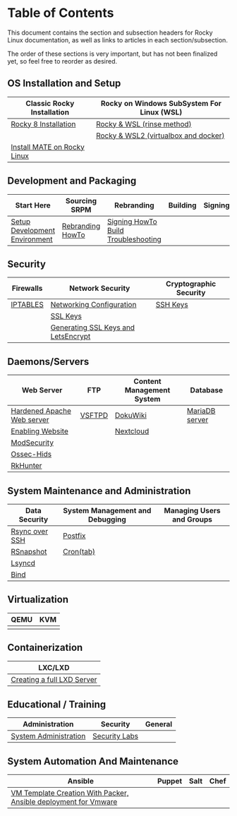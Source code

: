 # Table of Contents

This document contains the section and subsection headers for Rocky Linux documentation, as well as links to articles in each section/subsection.

The order of these sections is very important, but has not been finalized yet, so feel free to reorder as desired.

## OS Installation and Setup
| Classic Rocky Installation | Rocky on Windows SubSystem For Linux (WSL) |
| --- |  --- |
| [Rocky 8 Installation](1_Guides/rocky-8-installation.md) | [Rocky & WSL (rinse method)](1_Guides/rocky_to_wsl_howto.md) |
| | [Rocky & WSL2 (virtualbox and docker)](1_Guides/import_rocky_to_wsl_howto.md) |
| [Install MATE on Rocky Linux](1_Guides/mate_installation.md) |  |

## Development and Packaging

Start Here | Sourcing SRPM | Rebranding | Building | Signing | Deployment
--- | --- | --- | --- | --- | ---
[Setup Development Environment](1_Guides/development/package_dev_start.md) | [Rebranding HowTo](1_Guides/development/package_debranding.md) | [Signing HowTo](1_Guides/development/package_signing.md) [Build Troubleshooting](1_Guides/development/package_build_troubleshooting.md)


## Security

| Firewalls | Network Security | Cryptographic Security |
| --- | --- | --- |
|[IPTABLES](1_Guides/enabling_iptables_firewall.md) | [Networking Configuration](1_Guides/basic_network_configuration.md) | [SSH Keys](1_Guides/ssh_public_private_keys.md) |
| | [SSL Keys](1_Guides/ssl_keys_https.md) |
| | [Generating SSL Keys and LetsEncrypt](1_Guides/generating_ssl_keys_lets_encrypt.md) |


## Daemons/Servers

| Web Server | FTP | Content Management System | Database |
| --- | --- | --- | --- |
|[Hardened Apache Web server](1_Guides/apache_hardened_webserver/index.md) | [VSFTPD](1_Guides/secure_ftp_server_vsftpd.md) | [DokuWiki](1_Guides/dokuwiki_server.md) | [MariaDB server](1_Guides/database_mariadb-server.md) |
|[Enabling Website](1_Guides/apache-sites-enabled.md) | | [Nextcloud](1_Guides/cloud_server_using_nextcloud.md) |  |
|[ModSecurity](1_Guides/apache_hardened_webserver/modsecurity.md) | | |
|[Ossec-Hids](1_Guides/apache_hardened_webserver/ossec-hids.md) | | |
|[RkHunter](1_Guides/apache_hardened_webserver/rkhunter.md) | |  |

## System Maintenance and Administration

| Data Security | System Management and Debugging | Managing Users and Groups |
| --- | --- | ---
| [Rsync over SSH](1_Guides/rsync_ssh.md) | [Postfix](1_Guides/postfix_reporting.md) |  |
| [RSnapshot](1_Guides/rsnapshot_backup.md) | [Cron(tab)](1_Guides/cron_jobs_howto.md) |  |
| [Lsyncd](1_Guides/mirroring_lsyncd.md) | |
| [Bind](1_Guides/private_dns_server_using_bind.md) |  |

## Virtualization

| QEMU | KVM |
| --- | --- |
| | |

## Containerization

| LXC/LXD |
| --- |
| [Creating a full LXD Server](1_Guides/lxd_server.md) |

## Educational / Training

| Administration | Security | General |
|----------------|----------|---------|
| [System Administration](2_Books/admin_guide/00-toc.md) | [Security Labs](3_Labs/security/index.md) |

## System Automation And Maintenance

| Ansible           | Puppet | Salt | Chef |
|-------------------|--------|------|------|
| [VM Template Creation With Packer, Ansible deployment for Vmware](1_Guides/templates-automation-packer-vsphere.md) |  |   |   |
